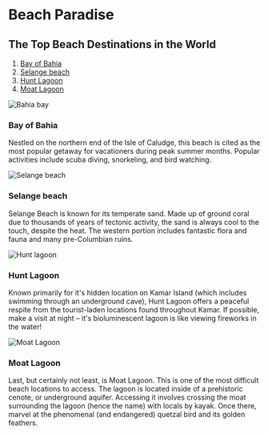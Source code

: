 <!DOCTYPE html>
<html lang="en" dir="ltr">
  <head>
    <meta charset="utf-8">
    <title>Beach Paradise</title>
    <link rel="stylesheet" type="text/css" href="./resources/css/index.css">
  </head>

  <body>
<!-- NOTE: top section  -->

<h1>Beach Paradise</h1>
<h2>The Top Beach Destinations in the World</h2>

<!-- NOTE: navigation  -->

<nav class="beaches">
  <ol>
    <li><a href="#bahia">Bay of Bahia</a></li>
    <li><a href="#selange">Selange beach</a></li>
    <li><a href="#hunt">Hunt Lagoon</a></li>
    <li><a href="#moat">Moat Lagoon</a></li>
  </ol>
</nav>


<!-- NOTE: Sections  -->

<section id="bahia">
  <img src="https://s3.amazonaws.com/codecademy-content/courses/freelance-1/unit-2/bahia.jpeg" alt="Bahia bay">
  <h3>Bay of Bahia</h3>
  <p>Nestled on the northern end of the Isle of Caludge, this beach is cited as the most popular getaway for vacationers during peak summer months. Popular activities include scuba diving, snorkeling, and bird watching.</p>
</section>


<section id="selange">
  <img src="https://s3.amazonaws.com/codecademy-content/courses/freelance-1/unit-2/selange.jpeg" alt="Selange beach">
  <h3>Selange beach</h3>
  <p>Selange Beach is known for its temperate sand. Made up of ground coral due to thousands of years of tectonic activity, the sand is always cool to the touch, despite the heat. The western portion includes fantastic flora and fauna and many pre-Columbian ruins.</p>
</section>


<section id="hunt">
  <img src="https://s3.amazonaws.com/codecademy-content/courses/freelance-1/unit-2/hunt.jpeg" alt="Hunt lagoon">
  <h3>Hunt Lagoon</h3>
  <p>Known primarily for it's hidden location on Kamar Island (which includes swimming through an underground cave), Hunt Lagoon offers a peaceful respite from the tourist-laden locations found throughout Kamar. If possible, make a visit at night – it's bioluminescent lagoon is like viewing fireworks in the water!</p>
</section>


<section id="moat">
  <img src="https://s3.amazonaws.com/codecademy-content/courses/freelance-1/unit-2/moat.jpeg" alt="Moat Lagoon">
  <h3>Moat Lagoon</h3>
  <p>Last, but certainly not least, is Moat Lagoon. This is one of the most difficult beach locations to access. The lagoon is located inside of a prehistoric cenote, or underground aquifer. Accessing it involves crossing the moat surrounding the lagoon (hence the name) with locals by kayak. Once there, marvel at the phenomenal (and endangered) quetzal bird and its golden feathers.</p>
</section>



  </body>
</html>
